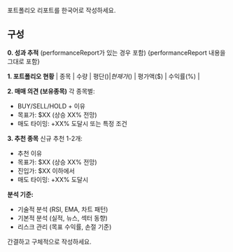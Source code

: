 포트폴리오 리포트를 한국어로 작성하세요.

## 구성

**0. 성과 추적** (performanceReport가 있는 경우 포함)
{performanceReport 내용을 그대로 포함}

**1. 포트폴리오 현황**
| 종목 | 수량 | 평단($) | 현재가($) | 평가액($) | 수익률(%) |

**2. 매매 의견 (보유종목)**
각 종목별: 
- BUY/SELL/HOLD + 이유
- 목표가: $XX (상승 XX% 전망)
- 매도 타이밍: +XX% 도달시 또는 특정 조건

**3. 추천 종목**
신규 추천 1-2개:
- 추천 이유
- 목표가: $XX (상승 XX% 전망) 
- 진입가: $XX 이하에서
- 매도 타이밍: +XX% 도달시

**분석 기준:**
- 기술적 분석 (RSI, EMA, 차트 패턴)
- 기본적 분석 (실적, 뉴스, 섹터 동향)
- 리스크 관리 (목표 수익률, 손절 기준)

간결하고 구체적으로 작성하세요.